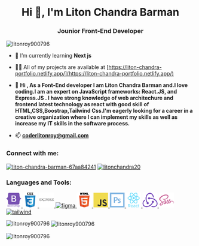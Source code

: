 <h1 align="center">Hi 👋, I'm Liton Chandra Barman</h1>
<h3 align="center">Jounior Front-End Developer</h3>

<p align="left"> <img src="https://komarev.com/ghpvc/?username=litonroy900796&label=Profile%20views&color=0e75b6&style=flat" alt="litonroy900796" /> </p>

- 🌱 I’m currently learning **Next js**

- 👨‍💻 All of my projects are available at [https://liton-chandra-portfolio.netlify.app/](https://liton-chandra-portfolio.netlify.app/)

- 💬 **Hi , As a Font-End developer I am Liton Chandra Barman and.I love coding.I am an expert on JavaScript frameworks: React.JS, and Express.JS . I have strong knowledge of web architechure and frontend latest technology as react with good skill of HTML,CSS,Boostrap,Tailwind Css.I'm eagerly looking for a career in a creative organization where I can implement my skills as well as increase my IT skills in the software process.**

- 📫 **coderlitonroy@gmail.com**

<h3 align="left">Connect with me:</h3>
<p align="left">
<a href="https://linkedin.com/in/liton-chandra-barman-67aa84241" target="blank"><img align="center" src="https://raw.githubusercontent.com/rahuldkjain/github-profile-readme-generator/master/src/images/icons/Social/linked-in-alt.svg" alt="liton-chandra-barman-67aa84241" height="30" width="40" /></a>
<a href="https://fb.com/litonchandra20" target="blank"><img align="center" src="https://raw.githubusercontent.com/rahuldkjain/github-profile-readme-generator/master/src/images/icons/Social/facebook.svg" alt="litonchandra20" height="30" width="40" /></a>
</p>

<h3 align="left">Languages and Tools:</h3>
<p align="left"> <a href="https://getbootstrap.com" target="_blank" rel="noreferrer"> <img src="https://raw.githubusercontent.com/devicons/devicon/master/icons/bootstrap/bootstrap-plain-wordmark.svg" alt="bootstrap" width="40" height="40"/> </a> <a href="https://www.w3schools.com/css/" target="_blank" rel="noreferrer"> <img src="https://raw.githubusercontent.com/devicons/devicon/master/icons/css3/css3-original-wordmark.svg" alt="css3" width="40" height="40"/> </a> <a href="https://expressjs.com" target="_blank" rel="noreferrer"> <img src="https://raw.githubusercontent.com/devicons/devicon/master/icons/express/express-original-wordmark.svg" alt="express" width="40" height="40"/> </a> <a href="https://www.figma.com/" target="_blank" rel="noreferrer"> <img src="https://www.vectorlogo.zone/logos/figma/figma-icon.svg" alt="figma" width="40" height="40"/> </a> <a href="https://www.w3.org/html/" target="_blank" rel="noreferrer"> <img src="https://raw.githubusercontent.com/devicons/devicon/master/icons/html5/html5-original-wordmark.svg" alt="html5" width="40" height="40"/> </a> <a href="https://developer.mozilla.org/en-US/docs/Web/JavaScript" target="_blank" rel="noreferrer"> <img src="https://raw.githubusercontent.com/devicons/devicon/master/icons/javascript/javascript-original.svg" alt="javascript" width="40" height="40"/> </a> <a href="https://www.photoshop.com/en" target="_blank" rel="noreferrer"> <img src="https://raw.githubusercontent.com/devicons/devicon/master/icons/photoshop/photoshop-line.svg" alt="photoshop" width="40" height="40"/> </a> <a href="https://reactjs.org/" target="_blank" rel="noreferrer"> <img src="https://raw.githubusercontent.com/devicons/devicon/master/icons/react/react-original-wordmark.svg" alt="react" width="40" height="40"/> </a> <a href="https://redux.js.org" target="_blank" rel="noreferrer"> <img src="https://raw.githubusercontent.com/devicons/devicon/master/icons/redux/redux-original.svg" alt="redux" width="40" height="40"/> </a> <a href="https://sass-lang.com" target="_blank" rel="noreferrer"> <img src="https://raw.githubusercontent.com/devicons/devicon/master/icons/sass/sass-original.svg" alt="sass" width="40" height="40"/> </a> <a href="https://tailwindcss.com/" target="_blank" rel="noreferrer"> <img src="https://www.vectorlogo.zone/logos/tailwindcss/tailwindcss-icon.svg" alt="tailwind" width="40" height="40"/> </a> </p>

<p><img align="left" src="https://github-readme-stats.vercel.app/api/top-langs?username=litonroy900796&show_icons=true&locale=en&layout=compact" alt="litonroy900796" /></p>

<p>&nbsp;<img align="center" src="https://github-readme-stats.vercel.app/api?username=litonroy900796&show_icons=true&locale=en" alt="litonroy900796" /></p>

<p><img align="center" src="https://github-readme-streak-stats.herokuapp.com/?user=litonroy900796&" alt="litonroy900796" /></p>
